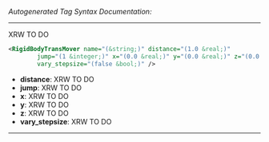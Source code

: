 _Autogenerated Tag Syntax Documentation:_

---
XRW TO DO

```xml
<RigidBodyTransMover name="(&string;)" distance="(1.0 &real;)"
        jump="(1 &integer;)" x="(0.0 &real;)" y="(0.0 &real;)" z="(0.0 &real;)"
        vary_stepsize="(false &bool;)" />
```

-   **distance**: XRW TO DO
-   **jump**: XRW TO DO
-   **x**: XRW TO DO
-   **y**: XRW TO DO
-   **z**: XRW TO DO
-   **vary_stepsize**: XRW TO DO

---
